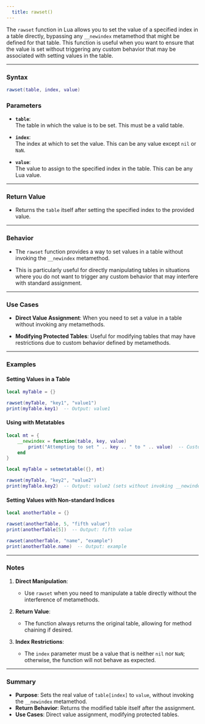 ```yaml
---
  title: rawset()
---
```


The `rawset` function in Lua allows you to set the value of a specified index in a table directly, bypassing any `__newindex` metamethod that might be defined for that table. This function is useful when you want to ensure that the value is set without triggering any custom behavior that may be associated with setting values in the table.  

---

### Syntax  
```lua
rawset(table, index, value)
```

### Parameters  

- **`table`**:  
  The table in which the value is to be set. This must be a valid table.  

- **`index`**:  
  The index at which to set the value. This can be any value except `nil` or `NaN`.  

- **`value`**:  
  The value to assign to the specified index in the table. This can be any Lua value.  

---

### Return Value  

- Returns the `table` itself after setting the specified index to the provided value.  

---

### Behavior  

- The `rawset` function provides a way to set values in a table without invoking the `__newindex` metamethod.  

- This is particularly useful for directly manipulating tables in situations where you do not want to trigger any custom behavior that may interfere with standard assignment.  

---

### Use Cases  

- **Direct Value Assignment**: When you need to set a value in a table without invoking any metamethods.  

- **Modifying Protected Tables**: Useful for modifying tables that may have restrictions due to custom behavior defined by metamethods.  

---

### Examples  

#### Setting Values in a Table  
```lua
local myTable = {}

rawset(myTable, "key1", "value1")  
print(myTable.key1)  -- Output: value1
```

#### Using with Metatables  
```lua
local mt = {
    __newindex = function(table, key, value)
        print("Attempting to set " .. key .. " to " .. value)  -- Custom behavior
    end
}

local myTable = setmetatable({}, mt)

rawset(myTable, "key2", "value2")  
print(myTable.key2)  -- Output: value2 (sets without invoking __newindex)
```

#### Setting Values with Non-standard Indices  
```lua
local anotherTable = {}

rawset(anotherTable, 5, "fifth value")  
print(anotherTable[5])  -- Output: fifth value

rawset(anotherTable, "name", "example")  
print(anotherTable.name)  -- Output: example
```

---

### Notes  

1. **Direct Manipulation**:  
   - Use `rawset` when you need to manipulate a table directly without the interference of metamethods.  

2. **Return Value**:  
   - The function always returns the original table, allowing for method chaining if desired.  

3. **Index Restrictions**:  
   - The `index` parameter must be a value that is neither `nil` nor `NaN`; otherwise, the function will not behave as expected.  

---

### Summary  

- **Purpose**: Sets the real value of `table[index]` to `value`, without invoking the `__newindex` metamethod.  
- **Return Behavior**: Returns the modified table itself after the assignment.  
- **Use Cases**: Direct value assignment, modifying protected tables.  
